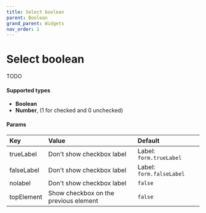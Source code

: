 ```yaml
---
title: Select boolean
parent: Boolean
grand_parent: Widgets
nav_order: 1
---
```


# Select boolean

TODO

#### Supported types
- **Boolean**
- **Number**, (1 for checked and 0 unchecked)


#### Params

| Key        | Value             | Default                 |
|:-----------|:------------------|:------------------------|
| trueLabel  | Don't show checkbox label | Label: `form.trueLabel` |
| falseLabel | Don't show checkbox label | Label: `form.falseLabel`          |
| nolabel    | Don't show checkbox label | `false`                 |
| topElement | Show checkbox on the previous element | `false`                 |
